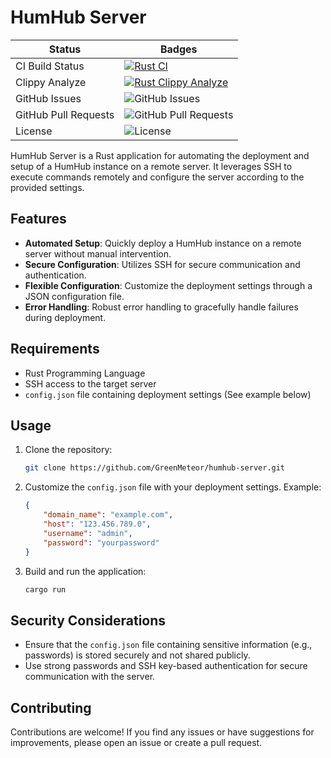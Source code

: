# HumHub Server

| Status | Badges |
|-------|----------|
| CI Build Status | [![Rust CI](https://github.com/GreenMeteor/humhub-server/actions/workflows/rust.yml/badge.svg?branch=main)](https://github.com/GreenMeteor/humhub-server/actions/workflows/rust.yml) |
| Clippy Analyze | [![Rust Clippy Analyze](https://github.com/GreenMeteor/humhub-server/actions/workflows/rust-clippy.yml/badge.svg)](https://github.com/GreenMeteor/humhub-server/actions/workflows/rust-clippy.yml) |
| GitHub Issues | ![GitHub Issues](https://img.shields.io/github/issues/greenmeteor/humhub-server.svg?logo=github) |
| GitHub Pull Requests | ![GitHub Pull Requests](https://img.shields.io/github/issues-pr/greenmeteor/humhub-server.svg?logo=github) |
| License | ![License](https://img.shields.io/badge/License-AGPL-license?logo=github) |

HumHub Server is a Rust application for automating the deployment and setup of a HumHub instance on a remote server. It leverages SSH to execute commands remotely and configure the server according to the provided settings.

## Features

- **Automated Setup**: Quickly deploy a HumHub instance on a remote server without manual intervention.
- **Secure Configuration**: Utilizes SSH for secure communication and authentication.
- **Flexible Configuration**: Customize the deployment settings through a JSON configuration file.
- **Error Handling**: Robust error handling to gracefully handle failures during deployment.

## Requirements

- Rust Programming Language
- SSH access to the target server
- `config.json` file containing deployment settings (See example below)

## Usage

1. Clone the repository:

   ```bash
   git clone https://github.com/GreenMeteor/humhub-server.git
   ```

2. Customize the `config.json` file with your deployment settings. Example:

   ```json
   {
       "domain_name": "example.com",
       "host": "123.456.789.0",
       "username": "admin",
       "password": "yourpassword"
   }
   ```

3. Build and run the application:

   ```bash
   cargo run
   ```

## Security Considerations

- Ensure that the `config.json` file containing sensitive information (e.g., passwords) is stored securely and not shared publicly.
- Use strong passwords and SSH key-based authentication for secure communication with the server.

## Contributing

Contributions are welcome! If you find any issues or have suggestions for improvements, please open an issue or create a pull request.
